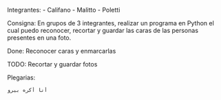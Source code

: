 Integrantes:
    - Califano
    - Malitto
    - Poletti

Consigna:
    En grupos de 3 integrantes, realizar un programa en 
Python el cual puedo reconocer, recortar y guardar las 
caras de las personas presentes en una foto.

Done:
    Reconocer caras y enmarcarlas

TODO:
    Recortar y guardar fotos

Plegarias:

    أنا أكره بيرو
